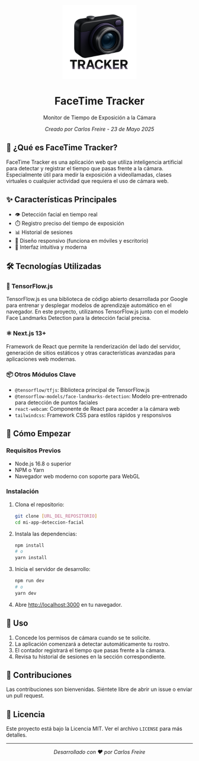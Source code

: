 <div align="center">
  <img src="/public/iconox.png" alt="FaceTime Tracker Logo" width="200" />
  <h1>FaceTime Tracker</h1>
  <p>Monitor de Tiempo de Exposición a la Cámara</p>
  <p><em>Creado por Carlos Freire - 23 de Mayo 2025</em></p>
</div>

## 🎯 ¿Qué es FaceTime Tracker?

FaceTime Tracker es una aplicación web que utiliza inteligencia artificial para detectar y registrar el tiempo que pasas frente a la cámara. Especialmente útil para medir la exposición a videollamadas, clases virtuales o cualquier actividad que requiera el uso de cámara web.

## ✨ Características Principales

- 👁️ Detección facial en tiempo real
- ⏱️ Registro preciso del tiempo de exposición
- 📊 Historial de sesiones
- 📱 Diseño responsivo (funciona en móviles y escritorio)
- 🌈 Interfaz intuitiva y moderna

## 🛠️ Tecnologías Utilizadas

### 🤖 TensorFlow.js
TensorFlow.js es una biblioteca de código abierto desarrollada por Google para entrenar y desplegar modelos de aprendizaje automático en el navegador. En este proyecto, utilizamos TensorFlow.js junto con el modelo Face Landmarks Detection para la detección facial precisa.

### ⚛️ Next.js 13+
Framework de React que permite la renderización del lado del servidor, generación de sitios estáticos y otras características avanzadas para aplicaciones web modernas.

### 📦 Otros Módulos Clave
- `@tensorflow/tfjs`: Biblioteca principal de TensorFlow.js
- `@tensorflow-models/face-landmarks-detection`: Modelo pre-entrenado para detección de puntos faciales
- `react-webcam`: Componente de React para acceder a la cámara web
- `tailwindcss`: Framework CSS para estilos rápidos y responsivos

## 🚀 Cómo Empezar

### Requisitos Previos
- Node.js 16.8 o superior
- NPM o Yarn
- Navegador web moderno con soporte para WebGL

### Instalación

1. Clona el repositorio:
   ```bash
   git clone [URL_DEL_REPOSITORIO]
   cd mi-app-deteccion-facial
   ```

2. Instala las dependencias:
   ```bash
   npm install
   # o
   yarn install
   ```

3. Inicia el servidor de desarrollo:
   ```bash
   npm run dev
   # o
   yarn dev
   ```

4. Abre [http://localhost:3000](http://localhost:3000) en tu navegador.

## 📝 Uso

1. Concede los permisos de cámara cuando se te solicite.
2. La aplicación comenzará a detectar automáticamente tu rostro.
3. El contador registrará el tiempo que pasas frente a la cámara.
4. Revisa tu historial de sesiones en la sección correspondiente.

## 🤝 Contribuciones

Las contribuciones son bienvenidas. Siéntete libre de abrir un issue o enviar un pull request.

## 📄 Licencia

Este proyecto está bajo la Licencia MIT. Ver el archivo `LICENSE` para más detalles.

---

<p align="center">
  <em>Desarrollado con ❤️ por Carlos Freire</em>
</p>

